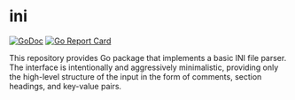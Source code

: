 # ini

[![GoDoc](https://img.shields.io/static/v1?label=godoc&message=reference&color=blue)](https://pkg.go.dev/github.com/creachadair/ini)
[![Go Report Card](https://goreportcard.com/badge/github.com/creachadair/ini)](https://goreportcard.com/report/github.com/creachadair/ini)

This repository provides Go package that implements a basic INI file parser.
The interface is intentionally and aggressively minimalistic, providing only
the high-level structure of the input in the form of comments, section
headings, and key-value pairs.
